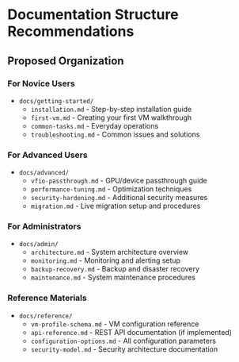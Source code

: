 # Documentation Structure Recommendations

## Proposed Organization

### For Novice Users
- `docs/getting-started/`
  - `installation.md` - Step-by-step installation guide
  - `first-vm.md` - Creating your first VM walkthrough
  - `common-tasks.md` - Everyday operations
  - `troubleshooting.md` - Common issues and solutions

### For Advanced Users
- `docs/advanced/`
  - `vfio-passthrough.md` - GPU/device passthrough guide
  - `performance-tuning.md` - Optimization techniques
  - `security-hardening.md` - Additional security measures
  - `migration.md` - Live migration setup and procedures

### For Administrators
- `docs/admin/`
  - `architecture.md` - System architecture overview
  - `monitoring.md` - Monitoring and alerting setup
  - `backup-recovery.md` - Backup and disaster recovery
  - `maintenance.md` - System maintenance procedures

### Reference Materials
- `docs/reference/`
  - `vm-profile-schema.md` - VM configuration reference
  - `api-reference.md` - REST API documentation (if implemented)
  - `configuration-options.md` - All configuration parameters
  - `security-model.md` - Security architecture documentation